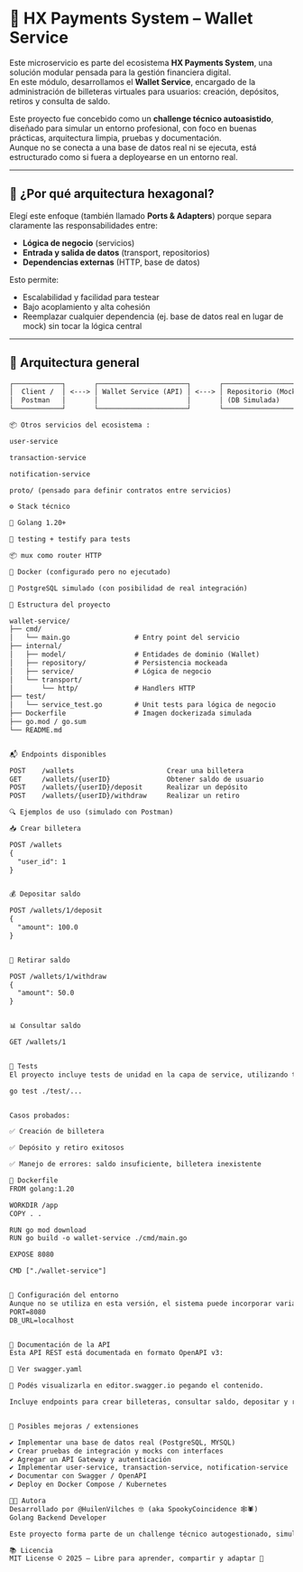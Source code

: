 # 💸 HX Payments System – Wallet Service

Este microservicio es parte del ecosistema **HX Payments System**, una solución modular pensada para la gestión financiera digital.  
En este módulo, desarrollamos el **Wallet Service**, encargado de la administración de billeteras virtuales para usuarios: creación, depósitos, retiros y consulta de saldo.

Este proyecto fue concebido como un **challenge técnico autoasistido**, diseñado para simular un entorno profesional, con foco en buenas prácticas, arquitectura limpia, pruebas y documentación.  
Aunque no se conecta a una base de datos real ni se ejecuta, está estructurado como si fuera a deployearse en un entorno real.

---

## 🧠 ¿Por qué arquitectura hexagonal?

Elegí este enfoque (también llamado **Ports & Adapters**) porque separa claramente las responsabilidades entre:

- **Lógica de negocio** (servicios)
- **Entrada y salida de datos** (transport, repositorios)
- **Dependencias externas** (HTTP, base de datos)

Esto permite:

- Escalabilidad y facilidad para testear
- Bajo acoplamiento y alta cohesión
- Reemplazar cualquier dependencia (ej. base de datos real en lugar de mock) sin tocar la lógica central

---

## 🧱 Arquitectura general

```txt
┌────────────┐       ┌──────────────────────┐       ┌────────────────────┐
│  Client /  │ <---> │ Wallet Service (API) │ <---> │ Repositorio (Mock) │
│  Postman   │       │                      │       │ (DB Simulada)      │
└────────────┘       └──────────────────────┘       └────────────────────┘

📦 Otros servicios del ecosistema :

user-service

transaction-service

notification-service

proto/ (pensado para definir contratos entre servicios)

⚙️ Stack técnico

🐹 Golang 1.20+

🧪 testing + testify para tests

📦 mux como router HTTP

🐳 Docker (configurado pero no ejecutado)

💾 PostgreSQL simulado (con posibilidad de real integración)

📂 Estructura del proyecto

wallet-service/
├── cmd/
│   └── main.go                # Entry point del servicio
├── internal/
│   ├── model/                 # Entidades de dominio (Wallet)
│   ├── repository/            # Persistencia mockeada
│   ├── service/               # Lógica de negocio
│   └── transport/
│       └── http/              # Handlers HTTP
├── test/
│   └── service_test.go        # Unit tests para lógica de negocio
├── Dockerfile                 # Imagen dockerizada simulada
├── go.mod / go.sum
└── README.md 


📬 Endpoints disponibles

POST	/wallets	                   Crear una billetera
GET	    /wallets/{userID}	           Obtener saldo de usuario
POST	/wallets/{userID}/deposit	   Realizar un depósito
POST	/wallets/{userID}/withdraw	   Realizar un retiro

🔍 Ejemplos de uso (simulado con Postman)

📥 Crear billetera

POST /wallets
{
  "user_id": 1
}


💰 Depositar saldo

POST /wallets/1/deposit
{
  "amount": 100.0
}


💸 Retirar saldo

POST /wallets/1/withdraw
{
  "amount": 50.0
}


📊 Consultar saldo

GET /wallets/1


🧪 Tests
El proyecto incluye tests de unidad en la capa de service, utilizando testify y enfoque TDD:

go test ./test/...


Casos probados:

✅ Creación de billetera

✅ Depósito y retiro exitosos

✅ Manejo de errores: saldo insuficiente, billetera inexistente

📄 Dockerfile
FROM golang:1.20

WORKDIR /app
COPY . .

RUN go mod download
RUN go build -o wallet-service ./cmd/main.go

EXPOSE 8080

CMD ["./wallet-service"]


🧰 Configuración del entorno
Aunque no se utiliza en esta versión, el sistema puede incorporar variables de entorno:
PORT=8080
DB_URL=localhost


📑 Documentación de la API
Esta API REST está documentada en formato OpenAPI v3:

📄 Ver swagger.yaml

👀 Podés visualizarla en editor.swagger.io pegando el contenido.

Incluye endpoints para crear billeteras, consultar saldo, depositar y retirar.


🧠 Posibles mejoras / extensiones

✔️ Implementar una base de datos real (PostgreSQL, MYSQL)
✔️ Crear pruebas de integración y mocks con interfaces
✔️ Agregar un API Gateway y autenticación
✔️ Implementar user-service, transaction-service, notification-service
✔️ Documentar con Swagger / OpenAPI
✔️ Deploy en Docker Compose / Kubernetes

🧑‍💻 Autora
Desarrollado por @HuilenVilches 🤓 (aka SpookyCoincidence 🕸️🕷️)
Golang Backend Developer 

Este proyecto forma parte de un challenge técnico autogestionado, simulado como si fuera parte de un entorno productivo real, pero completamente desarrollado sin ejecución ni dependencias externas.

📚 Licencia
MIT License © 2025 – Libre para aprender, compartir y adaptar 🚀